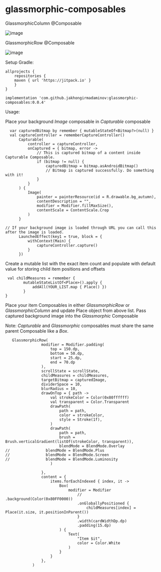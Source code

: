 # glassmorphic-composables

GlassmorphicColumn @Composable 

![image](https://user-images.githubusercontent.com/12813066/168596336-97b5f8e9-7d99-48c6-b66a-a993a12fd087.png)


GlassmorphicRow @Composable

![image](https://user-images.githubusercontent.com/12813066/168596377-82baee30-a41e-4375-aa8c-aba678995b41.png)

Setup Gradle:

```
allprojects {
    repositories {
    maven { url 'https://jitpack.io' }
    }
}
```
```implementation 'com.github.jakhongirmadaminov:glassmorphic-composables:0.0.4'```

Usage: 

Place your background _Image_ composable in _Capturable_ composable 

  ```
    var capturedBitmap by remember { mutableStateOf<Bitmap?>(null) }
    val captureController = rememberCaptureController()
        Capturable(
            controller = captureController,
            onCaptured = { bitmap, error ->
                // This is captured bitmap of a content inside Capturable Composable.
                if (bitmap != null) {
                    capturedBitmap = bitmap.asAndroidBitmap()
                    // Bitmap is captured successfully. Do something with it!
                }
            }
        ) {
            Image(
                painter = painterResource(id = R.drawable.bg_autumn),
                contentDescription = "",
                modifier = Modifier.fillMaxSize(),
                contentScale = ContentScale.Crop
            )
        }

// If your background image is loaded through URL you can call this after the image is loaded.
        LaunchedEffect(key1 = true, block = {
            withContext(Main) {
                captureController.capture()
            }
        })
```
        
Create a mutable list with the exact item count and populate with default value for storing child item positions and offsets
        
``` 
 val childMeasures = remember {
        mutableStateListOf<Place>().apply {
            addAll(YOUR_LIST.map { Place() })
        }
}
```
 
 
Place your item Composables in either _GlassmorphicRow_ or _GlassmorphicColumn_ and update Place object from above list. Pass captured background image into the _Glassmorphic_ Composable

Note: _Capturable_ and _Glassmorphic_ composables must share the same parent Composable like a _Box_.

```
   GlassmorphicRow(
                modifier = Modifier.padding(
                    top = 150.dp,
                    bottom = 50.dp,
                    start = 25.dp,
                    end = 70.dp
                ),
                scrollState = scrollState,
                childMeasures = childMeasures,
                targetBitmap = capturedImage,
                dividerSpace = 10,
                blurRadius = 10,
                drawOnTop = { path ->
                    val strokeColor = Color(0x80ffffff)
                    val transparent = Color.Transparent
                    drawPath(
                        path = path,
                        color = strokeColor,
                        style = Stroke(1f),
                    )
                    drawPath(
                        path = path,
                        brush = Brush.verticalGradient(listOf(strokeColor, transparent)),
                        blendMode = BlendMode.Overlay
//                blendMode = BlendMode.Plus
//                blendMode = BlendMode.Screen
//                blendMode = BlendMode.Luminosity
                    )

                },
                content = {
                    items.forEachIndexed { index, it ->
                        Box(
                            modifier = Modifier
                                //                            .background(Color(0x80FF0000))
                                .onGloballyPositioned {
                                    childMeasures[index] = Place(it.size, it.positionInParent())
                                }
                                .width(cardWidthDp.dp)
                                .padding(15.dp)
                        ) {
                            Text(
                                "Item $it",
                                color = Color.White
                            )
                        }
                    }
                },
            )

```


 
        
